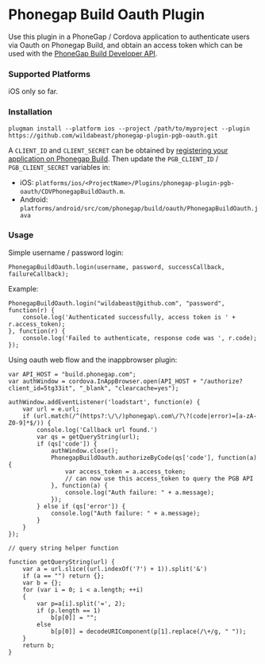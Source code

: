 # Phonegap Build Oauth Plugin

Use this plugin in a PhoneGap / Cordova application to authenticate users via Oauth on Phonegap Build, and obtain an access token which can be used with the [PhoneGap Build Developer API](http://docs.phonegap.com/phonegap-build/developer-api/). 

### Supported Platforms

iOS only so far.

### Installation

	plugman install --platform ios --project /path/to/myproject --plugin https://github.com/wildabeast/phonegap-plugin-pgb-oauth.git

A ```CLIENT_ID``` and ```CLIENT_SECRET``` can be obtained by [registering your application on Phonegap Build](http://docs.phonegap.com/phonegap-build/developer-api/oauth/). Then update the `PGB_CLIENT_ID` / `PGB_CLIENT_SECRET` variables in:

  - iOS: `platforms/ios/<ProjectName>/Plugins/phonegap-plugin-pgb-oauth/CDVPhonegapBuildOauth.m`.
  - Android: `platforms/android/src/com/phonegap/build/oauth/PhonegapBuildOauth.java`

### Usage

Simple username / password login:

	PhonegapBuildOauth.login(username, password, successCallback, failureCallback);

Example:

	PhonegapBuildOauth.login("wildabeast@github.com", "password", function(r) {
		console.log('Authenticated successfully, access token is ' + r.access_token);
	}, function(r) {
		console.log('Failed to authenticate, response code was ', r.code);
	});

Using oauth web flow and the inappbrowser plugin:

	var API_HOST = "build.phonegap.com";
	var authWindow = cordova.InAppBrowser.open(API_HOST + "/authorize?client_id=5tg33it", "_blank", "clearcache=yes");

    authWindow.addEventListener('loadstart', function(e) {
        var url = e.url;
        if (url.match(/^(https?:\/\/)phonegap\.com\/?\?(code|error)=[a-zA-Z0-9]*$/)) {
            console.log('Callback url found.')
            var qs = getQueryString(url);
            if (qs['code']) {
                authWindow.close();
                PhonegapBuildOauth.authorizeByCode(qs['code'], function(a) {
                    var access_token = a.access_token;
                    // can now use this access_token to query the PGB API
                }, function(a) {
                    console.log("Auth failure: " + a.message);
                });
            } else if (qs['error']) {
                console.log("Auth failure: " + a.message);
            }
        }
    });

    // query string helper function

	function getQueryString(url) {
	    var a = url.slice((url.indexOf('?') + 1)).split('&')
	    if (a == "") return {};
	    var b = {};
	    for (var i = 0; i < a.length; ++i)
	    {
	        var p=a[i].split('=', 2);
	        if (p.length == 1)
	            b[p[0]] = "";
	        else
	            b[p[0]] = decodeURIComponent(p[1].replace(/\+/g, " "));
	    }
	    return b;
	}